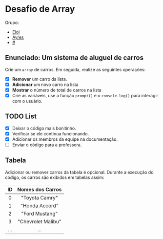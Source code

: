 # Desafio de Array

Grupo:

- [Eloi](https://github.com/Eloi-0001)
- [Ayres](https://github.com/Kacaii)
- [#](https://github.com/)

## Enunciado: Um sistema de aluguel de carros

Crie um `array` de carros. Em seguida, realize as seguintes operações:

- [x] **Remover** um carro da lista.
- [x] **Adicionar** um novo carro na lista
- [x] **Mostrar** o número de total de carros na lista
- [x] Crie as variáveis, use a função `prompt()` e o `console.log()`
      para interagir com o usuário.

## TODO List

- [x] Deixar o código mais bonitinho.
- [x] Verificar se ele continua funcionando.
- [x] Adicionar os membros da equipe na documentação.
- [ ] Enviar o código para a professora.

## Tabela

Adicionar ou remover carros da tabela é opcional.
Durante a execução do código, os carros são exibidos em tabelas assim:

| ID  |  Nomes dos Carros  |
| :-: | :----------------: |
|  0  |   "Toyota Camry"   |
|  1  |   "Honda Accord"   |
|  2  |   "Ford Mustang"   |
|  3  | "Chevrolet Malibu" |
| ... |        ...         |

